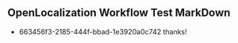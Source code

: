 ## OpenLocalization Workflow Test MarkDown
* 663456f3-2185-444f-bbad-1e3920a0c742 
thanks!<!--HONumber=Mar16_HO2-->
